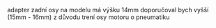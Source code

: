 adapter zadní osy na modelu má výšku 14mm doporučoval bych vyšší (15mm - 16mm) z důvodu trení osy motoru o pneumatiku
